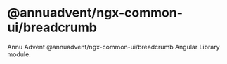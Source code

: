 
# @annuadvent/ngx-common-ui/breadcrumb

Annu Advent @annuadvent/ngx-common-ui/breadcrumb Angular Library module.

